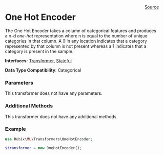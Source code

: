 <span style="float:right;"><a href="https://github.com/RubixML/RubixML/blob/master/src/Transformers/OneHotEncoder.php">Source</a></span>

# One Hot Encoder
The One Hot Encoder takes a column of categorical features and produces a n-d *one-hot* representation where n is equal to the number of unique categories in that column. A 0 in any location indicates that a category represented by that column is not present whereas a 1 indicates that a category is present in the sample.

**Interfaces:** [Transformer](api.md#transformer), [Stateful](api.md#stateful)

**Data Type Compatibility:** Categorical

### Parameters
This transformer does not have any parameters.

### Additional Methods
This transformer does not have any additional methods.

### Example
```php
use Rubix\ML\Transformers\OneHotEncoder;

$transformer = new OneHotEncoder();
```